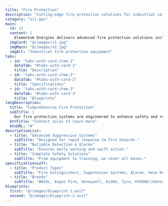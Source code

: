 ```yaml
---
title: "Fire Protection"
description: "Cutting-edge fire protection solutions for industrial safety."
category: "oil-gas"
main:
  id: 13
  content: |
    Elementum Energies delivers advanced fire protection solutions including extinguishers, suppression systems, alarms, hose reels, hydrants, and comprehensive fire safety services to ensure industrial safety and regulatory compliance.
  imgCard: "@/images/v1.jpg"
  imgMain: "@/images/v2.jpg"
  imgAlt: "Industrial fire protection equipment"
tabs:
  - id: "tabs-with-card-item-1"
    dataTab: "#tabs-with-card-1"
    title: "Description"
  - id: "tabs-with-card-item-2"
    dataTab: "#tabs-with-card-2"
    title: "Specifications"
  - id: "tabs-with-card-item-3"
    dataTab: "#tabs-with-card-3"
    title: "Blueprints"
longDescription:
  title: "Comprehensive Fire Protection"
  subTitle: |
    Our fire protection systems are engineered to enhance safety and reduce risk, providing complete solutions for early detection, suppression, and emergency response.
  btnTitle: "Contact sales to learn more"
  btnURL: "#"
descriptionList:
  - title: "Advanced Suppression Systems"
    subTitle: "Designed for rapid response to fire hazards."
  - title: "Reliable Detection & Alarms"
    subTitle: "Ensures early warning and swift action."
  - title: "Complete Safety Solutions"
    subTitle: "From equipment to training, we cover all bases."
specificationsLeft:
  - title: "Product Types"
    subTitle: "Fire Extinguishers, Suppression Systems, Alarms, Hose Reels, Hydrants, Training"
  - title: "Brands"
    subTitle: "ANSUL, Angus Fire, Honeywell, Kidde, Tyco, HYGOOD/Johnson Controls, Crowcon"
blueprints:
  first: "@/images/blueprint-1.avif"
  second: "@/images/blueprint-2.avif"
---
```

